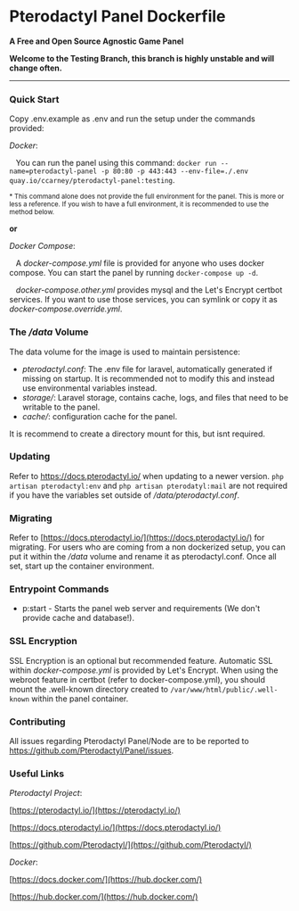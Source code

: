 # Pterodactyl Panel Dockerfile #
**A Free and Open Source Agnostic Game Panel**

**Welcome to the Testing Branch, this branch is highly unstable and will change often.**

----

### Quick Start ###

Copy .env.example as .env and run the setup under the commands provided:

*Docker*:

&nbsp;&nbsp;&nbsp;You can run the panel using this command: 
`docker run --name=pterodactyl-panel -p 80:80 -p 443:443 --env-file=./.env quay.io/ccarney/pterodactyl-panel:testing`.

<sup>* This command alone does not provide the full environment for the panel. This is more or less a reference. If you wish to have a full environment, it is recommended to use the method below.</sup>

__or__

*Docker Compose*:

&nbsp;&nbsp;&nbsp;A *docker-compose.yml* file is provided for anyone who uses docker compose.
You can start the panel by running `docker-compose up -d`.

&nbsp;&nbsp;&nbsp;*docker-compose.other.yml* provides mysql and the Let's Encrypt certbot services. If you want to use those services, you can symlink or copy it as *docker-compose.override.yml*. 

### The _/data_ Volume ###

The data volume for the image is used to maintain persistence:

* *pterodactyl.conf*: The .env file for laravel, automatically generated if missing on startup. It is recommended not to modify this and instead use environmental variables instead.
* *storage/*: Laravel storage, contains cache, logs, and files that need to be writable to the panel.
* *cache/*: configuration cache for the panel.

It is recommend to create a directory mount for this, but isnt required.

### Updating ###

Refer to https://docs.pterodactyl.io/ when updating to a newer version. `php artisan pterodactyl:env` and `php artisan pterodatyl:mail` are not required if you have the variables set outside of */data/pterodactyl.conf*.

### Migrating ###

Refer to [https://docs.pterodactyl.io/](https://docs.pterodactyl.io/) for migrating. For users who are coming from a non dockerized setup, you can put it within the */data* volume and rename it as pterodactyl.conf. Once all set, start up the container environment.

### Entrypoint Commands ###

* p:start - Starts the panel web server and requirements (We don't provide cache and database!).

### SSL Encryption ###

SSL Encryption is an optional but recommended feature. Automatic SSL within *docker-compose.yml* is provided by Let's Encrypt. When using the webroot feature in certbot (refer to docker-compose.yml), you should mount the .well-known directory created to `/var/www/html/public/.well-known` within the panel container.

### Contributing ###

All issues regarding Pterodactyl Panel/Node are to be reported to https://github.com/Pterodactyl/Panel/issues.

### Useful Links ###

*Pterodactyl Project*:

[https://pterodactyl.io/](https://pterodactyl.io/)

[https://docs.pterodactyl.io/](https://docs.pterodactyl.io/)

[https://github.com/Pterodactyl/](https://github.com/Pterodactyl/)

*Docker*:

[https://docs.docker.com/](https://hub.docker.com/)

[https://hub.docker.com/](https://hub.docker.com/)

